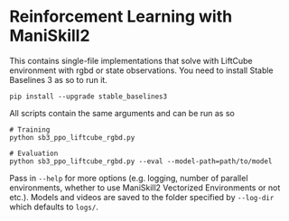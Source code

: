 # Reinforcement Learning with ManiSkill2

This contains single-file implementations that solve with LiftCube environment with rgbd or state observations. You need to install Stable Baselines 3 as so to run it. 

```
pip install --upgrade stable_baselines3 
```

All scripts contain the same arguments and can be run as so

```
# Training
python sb3_ppo_liftcube_rgbd.py

# Evaluation
python sb3_ppo_liftcube_rgbd.py --eval --model-path=path/to/model
````

Pass in `--help` for more options (e.g. logging, number of parallel environments, whether to use ManiSkill2 Vectorized Environments or not etc.). Models and videos are saved to the folder specified by `--log-dir` which defaults to `logs/`. 